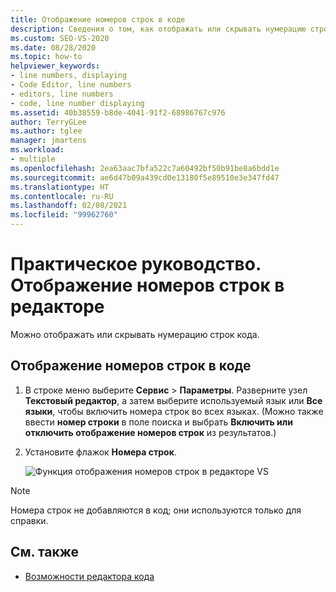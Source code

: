 ```yaml
---
title: Отображение номеров строк в коде
description: Сведения о том, как отображать или скрывать нумерацию строк кода.
ms.custom: SEO-VS-2020
ms.date: 08/28/2020
ms.topic: how-to
helpviewer_keywords:
- line numbers, displaying
- Code Editor, line numbers
- editors, line numbers
- code, line number displaying
ms.assetid: 40b38559-b8de-4041-91f2-68986767c976
author: TerryGLee
ms.author: tglee
manager: jmartens
ms.workload:
- multiple
ms.openlocfilehash: 2ea63aac7bfa522c7a60492bf50b91be8a6bdd1e
ms.sourcegitcommit: ae6d47b09a439cd0e13180f5e89510e3e347fd47
ms.translationtype: HT
ms.contentlocale: ru-RU
ms.lasthandoff: 02/08/2021
ms.locfileid: "99962760"
---
```

# <a name="how-to-display-line-numbers-in-the-editor"></a>Практическое руководство. Отображение номеров строк в редакторе

Можно отображать или скрывать нумерацию строк кода.

## <a name="display-line-numbers-in-code"></a>Отображение номеров строк в коде

1. В строке меню выберите **Сервис** > **Параметры**. Разверните узел **Текстовый редактор**, а затем выберите используемый язык или **Все языки**, чтобы включить номера строк во всех языках. (Можно также ввести **номер строки** в поле поиска и выбрать **Включить или отключить отображение номеров строк** из результатов.)

2. Установите флажок **Номера строк**.

   ![Функция отображения номеров строк в редакторе VS](../../ide/reference/media/line-numbers-option.png)

> [!NOTE]
> Номера строк не добавляются в код; они используются только для справки.

## <a name="see-also"></a>См. также

- [Возможности редактора кода](../../ide/writing-code-in-the-code-and-text-editor.md)
